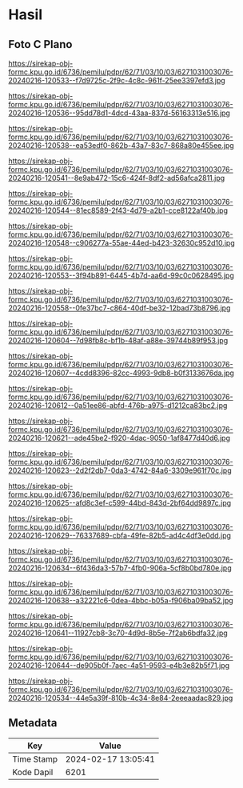 # Hasil

## Foto C Plano

https://sirekap-obj-formc.kpu.go.id/6736/pemilu/pdpr/62/71/03/10/03/6271031003076-20240216-120533--f7d9725c-2f9c-4c8c-961f-25ee3397efd3.jpg

https://sirekap-obj-formc.kpu.go.id/6736/pemilu/pdpr/62/71/03/10/03/6271031003076-20240216-120536--95dd78d1-4dcd-43aa-837d-56163313e516.jpg

https://sirekap-obj-formc.kpu.go.id/6736/pemilu/pdpr/62/71/03/10/03/6271031003076-20240216-120538--ea53edf0-862b-43a7-83c7-868a80e455ee.jpg

https://sirekap-obj-formc.kpu.go.id/6736/pemilu/pdpr/62/71/03/10/03/6271031003076-20240216-120541--8e9ab472-15c6-424f-8df2-ad56afca2811.jpg

https://sirekap-obj-formc.kpu.go.id/6736/pemilu/pdpr/62/71/03/10/03/6271031003076-20240216-120544--81ec8589-2f43-4d79-a2b1-cce8122af40b.jpg

https://sirekap-obj-formc.kpu.go.id/6736/pemilu/pdpr/62/71/03/10/03/6271031003076-20240216-120548--c906277a-55ae-44ed-b423-32630c952d10.jpg

https://sirekap-obj-formc.kpu.go.id/6736/pemilu/pdpr/62/71/03/10/03/6271031003076-20240216-120553--3f94b891-6445-4b7d-aa6d-99c0c0628495.jpg

https://sirekap-obj-formc.kpu.go.id/6736/pemilu/pdpr/62/71/03/10/03/6271031003076-20240216-120558--0fe37bc7-c864-40df-be32-12bad73b8796.jpg

https://sirekap-obj-formc.kpu.go.id/6736/pemilu/pdpr/62/71/03/10/03/6271031003076-20240216-120604--7d98fb8c-bf1b-48af-a88e-39744b89f953.jpg

https://sirekap-obj-formc.kpu.go.id/6736/pemilu/pdpr/62/71/03/10/03/6271031003076-20240216-120607--4cdd8396-82cc-4993-9db8-b0f3133676da.jpg

https://sirekap-obj-formc.kpu.go.id/6736/pemilu/pdpr/62/71/03/10/03/6271031003076-20240216-120612--0a51ee86-abfd-476b-a975-d1212ca83bc2.jpg

https://sirekap-obj-formc.kpu.go.id/6736/pemilu/pdpr/62/71/03/10/03/6271031003076-20240216-120621--ade45be2-f920-4dac-9050-1af8477d40d6.jpg

https://sirekap-obj-formc.kpu.go.id/6736/pemilu/pdpr/62/71/03/10/03/6271031003076-20240216-120623--2d2f2db7-0da3-4742-84a6-3309e961f70c.jpg

https://sirekap-obj-formc.kpu.go.id/6736/pemilu/pdpr/62/71/03/10/03/6271031003076-20240216-120625--afd8c3ef-c599-44bd-843d-2bf64dd9897c.jpg

https://sirekap-obj-formc.kpu.go.id/6736/pemilu/pdpr/62/71/03/10/03/6271031003076-20240216-120629--76337689-cbfa-49fe-82b5-ad4c4df3e0dd.jpg

https://sirekap-obj-formc.kpu.go.id/6736/pemilu/pdpr/62/71/03/10/03/6271031003076-20240216-120634--6f436da3-57b7-4fb0-906a-5cf8b0bd780e.jpg

https://sirekap-obj-formc.kpu.go.id/6736/pemilu/pdpr/62/71/03/10/03/6271031003076-20240216-120638--a32221c6-0dea-4bbc-b05a-f906ba09ba52.jpg

https://sirekap-obj-formc.kpu.go.id/6736/pemilu/pdpr/62/71/03/10/03/6271031003076-20240216-120641--11927cb8-3c70-4d9d-8b5e-7f2ab6bdfa32.jpg

https://sirekap-obj-formc.kpu.go.id/6736/pemilu/pdpr/62/71/03/10/03/6271031003076-20240216-120644--de905b0f-7aec-4a51-9593-e4b3e82b5f71.jpg

https://sirekap-obj-formc.kpu.go.id/6736/pemilu/pdpr/62/71/03/10/03/6271031003076-20240216-120534--44e5a39f-810b-4c34-8e84-2eeeaadac829.jpg


## Metadata

| Key        | Value               |
| ---------- | ------------------- |
| Time Stamp | 2024-02-17 13:05:41 |
| Kode Dapil | 6201                |



